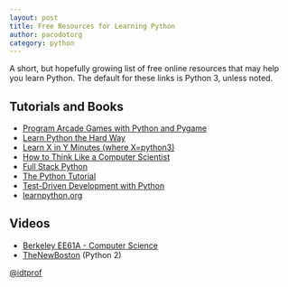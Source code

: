```yaml
---
layout: post
title: Free Resources for Learning Python
author: pacodotorg
category: python
---
```


A short, but hopefully growing list of free online resources that may help you learn Python. The default for these links is Python 3, unless noted.

## Tutorials and Books

* [Program Arcade Games with Python and Pygame](http://programarcadegames.com/)
* [Learn Python the Hard Way](http://learnpythonthehardway.org/book/)
* [Learn X in Y Minutes (where X=python3)](http://learnxinyminutes.com/docs/python3/)
* [How to Think Like a Computer Scientist](http://www.openbookproject.net/thinkcs/python/english3e/)
* [Full Stack Python](http://www.fullstackpython.com/)
* [The Python Tutorial](https://docs.python.org/3/tutorial/)
* [Test-Driven Development with Python](http://chimera.labs.oreilly.com/books/1234000000754/index.html)
* [learnpython.org](http://learnpython.org/)

## Videos

* [Berkeley EE61A - Computer Science](https://www.youtube.com/playlist?list=PLED148F2EC524D5E9)
* [TheNewBoston](https://www.thenewboston.com/videos.php?cat=36) (Python 2)

[@idtprof](https://twitter.com/idtprof)
